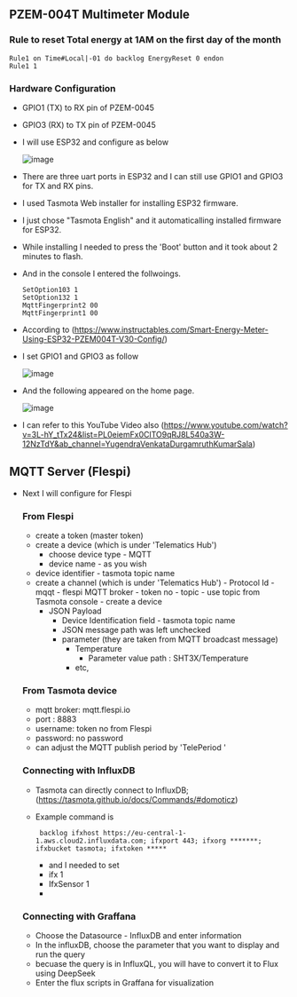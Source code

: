 ## PZEM-004T Multimeter Module

### Rule to reset Total energy at 1AM on the first day of the month 

```
Rule1 on Time#Local|-01 do backlog EnergyReset 0 endon
Rule1 1
```


### Hardware Configuration
  - GPIO1 (TX) to RX pin of PZEM-0045
  - GPIO3 (RX) to TX pin of PZEM-0045

  - I will use ESP32 and configure as below

    ![image](https://github.com/user-attachments/assets/dbc7bad8-67e7-4603-8d1d-eb64d5027560)



  - There are three uart ports in ESP32 and I can still use GPIO1 and GPIO3 for TX and RX pins.
  - I used Tasmota Web installer for installing ESP32 firmware.
  - I just chose "Tasmota English" and it automaticalling installed firmware for ESP32.
  - While installing I needed to press the 'Boot' button and it took about 2 minutes to flash.
  - And in the console I entered the follwoings.
  
    ```
    SetOption103 1
    SetOption132 1
    MqttFingerprint2 00
    MqttFingerprint1 00
    ```
- According to (https://www.instructables.com/Smart-Energy-Meter-Using-ESP32-PZEM004T-V30-Config/)
- I set GPIO1 and GPIO3 as follow

  ![image](https://github.com/user-attachments/assets/c23bc85a-4916-43c2-ba20-e962bea2ed16)

- And the following appeared on the home page.

  ![image](https://github.com/user-attachments/assets/7e48ea61-6c56-4bb6-9528-a4f31665f410)
- I can refer to this YouTube Video also (https://www.youtube.com/watch?v=3L-hY_tTx24&list=PL0eiemFx0ClTO9qRJ8L540a3W-12NzTdY&ab_channel=YugendraVenkataDurgamruthKumarSala)

## MQTT Server (Flespi)
- Next I will configure for Flespi


  ### From Flespi
  - create a token (master token)
  - create a device (which is under 'Telematics Hub')
    - choose device type - MQTT
    - device name - as you wish
  - device identifier - tasmota topic name
  - create a channel (which is under 'Telematics Hub')
        - Protocol Id - mqqt
        - flespi MQTT broker - token no
        - topic - use topic from Tasmota console
        - create a device 
      - JSON Payload
        - Device Identification field - tasmota topic name
        - JSON message path was left unchecked
        - parameter (they are taken from MQTT broadcast message)
          - Temperature
            - Parameter value path : SHT3X/Temperature
          - etc,
            
  ### From Tasmota device
  - mqtt broker: mqtt.flespi.io
  - port : 8883
  - username: token no from Flespi
  - password: no password
  - can adjust the MQTT publish period by 'TelePeriod '
 
  ### Connecting with InfluxDB
  - Tasmota can directly connect to InfluxDB; (https://tasmota.github.io/docs/Commands/#domoticz)
  - Example command is
 
    ``` backlog ifxhost https://eu-central-1-1.aws.cloud2.influxdata.com; ifxport 443; ifxorg *******; ifxbucket tasmota; ifxtoken *****```

    - and I needed to set
    - ifx 1
    - IfxSensor 1
    - 
  ### Connecting with Graffana
  - Choose the Datasource - InfluxDB and enter information
  - In the influxDB, choose the parameter that you want to display and run the query
  - becuase the query is in InfluxQL, you will have to convert it to Flux using DeepSeek
  - Enter the flux scripts in Graffana for visualization 
